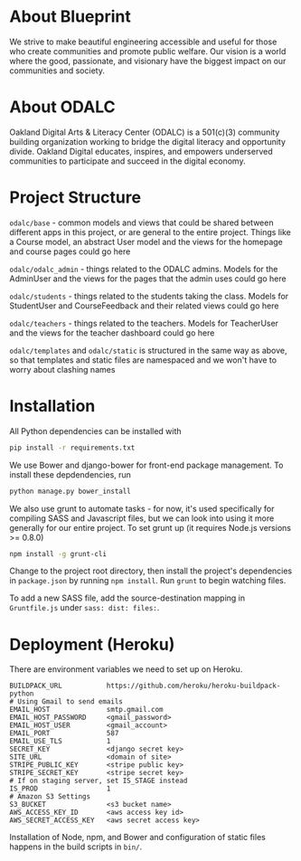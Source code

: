 About Blueprint
=======
We strive to make beautiful engineering accessible and useful for those who create communities and promote public welfare. Our vision is a world where the good, passionate, and visionary have the biggest impact on our communities and society.

About ODALC
=======
Oakland Digital Arts & Literacy Center (ODALC) is a 501(c)(3) community building organization working to bridge the digital literacy and opportunity divide. Oakland Digital educates, inspires, and empowers underserved communities to participate and succeed in the digital economy.

Project Structure
=======
``odalc/base`` - common models and views that could be shared between different apps in this project, or are general to the entire project. Things like a Course model, an abstract User model and the views for the homepage and course pages could go here

``odalc/odalc_admin`` - things related to the ODALC admins. Models for the AdminUser and the views for the pages that the admin uses could go here

``odalc/students`` - things related to the students taking the class. Models for StudentUser and CourseFeedback and their related views could go here

``odalc/teachers`` - things related to the teachers. Models for TeacherUser and the views for the teacher dashboard could go here

``odalc/templates`` and ``odalc/static`` is structured in the same way as above, so that templates and static files are namespaced and we won't have to worry about clashing names

Installation
=======
All Python dependencies can be installed with
```bash
pip install -r requirements.txt
```

We use Bower and django-bower for front-end package management. To install these depdendencies, run
```bash
python manage.py bower_install
```

We also use grunt to automate tasks - for now, it's used specifically for compiling SASS and Javascript files, but we can look into using it more generally for our entire project. To set grunt up (it requires Node.js versions >= 0.8.0)
```bash
npm install -g grunt-cli
```
Change to the project root directory, then install the project's dependencies in ``package.json`` by running ``npm install``.
Run ``grunt`` to begin watching files.

To add a new SASS file, add the source-destination mapping in ``Gruntfile.js`` under ``sass: dist: files:``.

Deployment (Heroku)
==========
There are environment variables we need to set up on Heroku.
```
BUILDPACK_URL           https://github.com/heroku/heroku-buildpack-python
# Using Gmail to send emails
EMAIL_HOST              smtp.gmail.com
EMAIL_HOST_PASSWORD     <gmail_password>
EMAIL_HOST_USER         <gmail_account>
EMAIL_PORT              587
EMAIL_USE_TLS           1
SECRET_KEY              <django secret key>
SITE_URL                <domain of site>
STRIPE_PUBLIC_KEY       <stripe public key>
STRIPE_SECRET_KEY       <stripe secret key>
# If on staging server, set IS_STAGE instead
IS_PROD                 1
# Amazon S3 Settings
S3_BUCKET               <s3 bucket name>
AWS_ACCESS_KEY_ID       <aws access key id>
AWS_SECRET_ACCESS_KEY   <aws secret access key>
```

Installation of Node, npm, and Bower and configuration of static files happens in the build scripts in ``bin/``.
